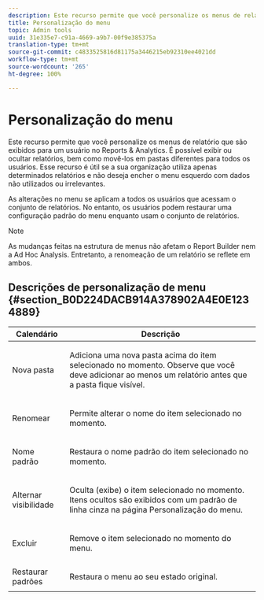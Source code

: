 ```yaml
---
description: Este recurso permite que você personalize os menus de relatório que são exibidos para um usuário no Reports & Analytics. É possível exibir ou ocultar relatórios, bem como movê-los em pastas diferentes para todos os usuários. Esse recurso é útil se a sua organização utiliza apenas determinados relatórios e não deseja encher o menu esquerdo com dados não utilizados ou irrelevantes.
title: Personalização do menu
topic: Admin tools
uuid: 31e335e7-c91a-4669-a9b7-00f9e385375a
translation-type: tm+mt
source-git-commit: c4833525816d81175a3446215eb92310ee4021dd
workflow-type: tm+mt
source-wordcount: '265'
ht-degree: 100%

---
```



# Personalização do menu

Este recurso permite que você personalize os menus de relatório que são exibidos para um usuário no Reports &amp; Analytics. É possível exibir ou ocultar relatórios, bem como movê-los em pastas diferentes para todos os usuários. Esse recurso é útil se a sua organização utiliza apenas determinados relatórios e não deseja encher o menu esquerdo com dados não utilizados ou irrelevantes.

As alterações no menu se aplicam a todos os usuários que acessam o conjunto de relatórios. No entanto, os usuários podem restaurar uma configuração padrão do menu enquanto usam o conjunto de relatórios.

>[!NOTE]
>
>As mudanças feitas na estrutura de menus não afetam o Report Builder nem a Ad Hoc Analysis. Entretanto, a renomeação de um relatório se reflete em ambos.

## Descrições de personalização de menu {#section_B0D224DACB914A378902A4E0E1234889}

<table id="table_E609632569EB499184E56618C2CEF742"> 
 <thead> 
  <tr> 
   <th colname="col1" class="entry"> Calendário </th> 
   <th colname="col2" class="entry"> Descrição </th> 
  </tr> 
 </thead>
 <tbody> 
  <tr> 
   <td colname="col1"> <span class="wintitle"> Nova pasta</span> </td> 
   <td colname="col2"> <p> Adiciona uma nova pasta acima do item selecionado no momento. Observe que você deve adicionar ao menos um relatório antes que a pasta fique visível. </p> </td> 
  </tr> 
  <tr> 
   <td colname="col1"> <span class="wintitle"> Renomear</span> </td> 
   <td colname="col2"> <p> Permite alterar o nome do item selecionado no momento. </p> </td> 
  </tr> 
  <tr> 
   <td colname="col1"> <span class="wintitle"> Nome padrão</span> </td> 
   <td colname="col2"> <p> Restaura o nome padrão do item selecionado no momento. </p> </td> 
  </tr> 
  <tr> 
   <td colname="col1"> <span class="wintitle"> Alternar visibilidade</span> </td> 
   <td colname="col2"> <p> Oculta (exibe) o item selecionado no momento. Itens ocultos são exibidos com um padrão de linha cinza na página Personalização do menu. </p> </td> 
  </tr> 
  <tr> 
   <td colname="col1"> <span class="wintitle"> Excluir</span> </td> 
   <td colname="col2"> <p> Remove o item selecionado no momento do menu. </p> </td> 
  </tr> 
  <tr> 
   <td colname="col1"> <span class="wintitle"> Restaurar padrões</span> </td> 
   <td colname="col2"> <p> Restaura o menu ao seu estado original. </p> </td> 
  </tr> 
 </tbody> 
</table>

